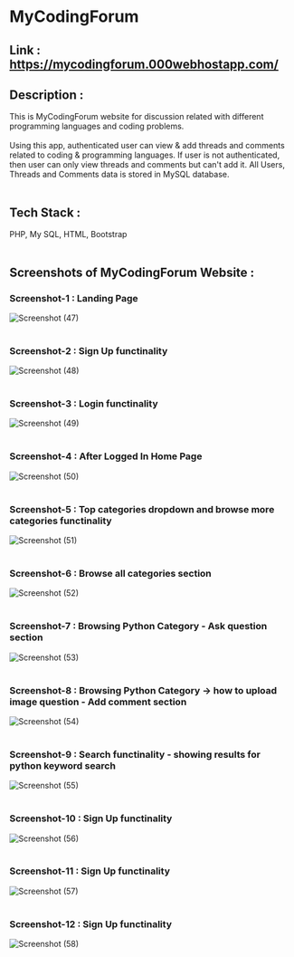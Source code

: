 # MyCodingForum
## Link : https://mycodingforum.000webhostapp.com/ <br/>
## Description :
This is MyCodingForum website for discussion related with different programming languages and coding problems.<br/><br/>
Using this app, authenticated user can view & add threads and comments related to coding & programming languages. If user is not authenticated, then user can only view threads and comments but can't add it. All Users, Threads and Comments data is stored in MySQL database.<br/><br/>
## Tech Stack : 
PHP, My SQL, HTML, Bootstrap<br/><br/>
## Screenshots of MyCodingForum Website :
### Screenshot-1 : Landing Page
![Screenshot (47)](https://github.com/erhariomsaini/Project-MyCodingForum/assets/151992853/0b7f75b8-b677-43d3-948b-ee5799bdd4bb) <br/></br>
### Screenshot-2 : Sign Up functinality
![Screenshot (48)](https://github.com/erhariomsaini/Project-MyCodingForum/assets/151992853/d49c0e54-bbbf-445a-8f92-8bf69989035f) <br/><br/>
### Screenshot-3 : Login functinality
![Screenshot (49)](https://github.com/erhariomsaini/Project-MyCodingForum/assets/151992853/dd7b85ae-4cba-48da-8b55-dec80887ae00) <br/><br/>
### Screenshot-4 : After Logged In Home Page
![Screenshot (50)](https://github.com/erhariomsaini/Project-MyCodingForum/assets/151992853/776e2169-97de-4c12-b58d-af2eba7e875a) <br/><br/>
### Screenshot-5 : Top categories dropdown and browse more categories functinality
![Screenshot (51)](https://github.com/erhariomsaini/Project-MyCodingForum/assets/151992853/f1a2a401-d2fa-4338-8f2c-c6f7d7835bd3) <br/><br/>
### Screenshot-6 : Browse all categories section
![Screenshot (52)](https://github.com/erhariomsaini/Project-MyCodingForum/assets/151992853/11b90347-d57d-4dc3-af0e-96c898057311) <br/><br/>
### Screenshot-7 : Browsing Python Category - Ask question section
![Screenshot (53)](https://github.com/erhariomsaini/Project-MyCodingForum/assets/151992853/8438df1e-c5e5-4819-9f51-618c7e8a90cb) <br/><br/>
### Screenshot-8 : Browsing Python Category -> how to upload image question - Add comment section
![Screenshot (54)](https://github.com/erhariomsaini/Project-MyCodingForum/assets/151992853/a613b0e5-7ae9-4a23-9d8f-39bda738bacd) <br/><br/>
### Screenshot-9 : Search functinality - showing results for python keyword search
![Screenshot (55)](https://github.com/erhariomsaini/Project-MyCodingForum/assets/151992853/2b51e289-7bd5-4cce-8da0-8c7a0cb8df57) <br/><br/>
### Screenshot-10 : Sign Up functinality
![Screenshot (56)](https://github.com/erhariomsaini/Project-MyCodingForum/assets/151992853/f112b7c1-909f-45ea-8a40-c70d955a577a) <br/><br/>
### Screenshot-11 : Sign Up functinality
![Screenshot (57)](https://github.com/erhariomsaini/Project-MyCodingForum/assets/151992853/74971590-d80f-4d3b-9dad-6e5cafbb258d) <br/><br/>
### Screenshot-12 : Sign Up functinality
![Screenshot (58)](https://github.com/erhariomsaini/Project-MyCodingForum/assets/151992853/aaffe4c4-7488-4e61-9769-eb8fb0cef0f5) <br/><br/>

